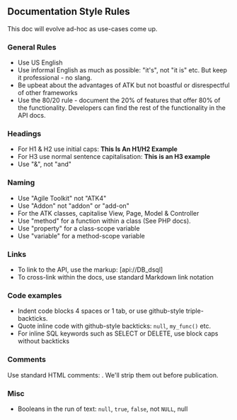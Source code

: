 Documentation Style Rules
----

This doc will evolve ad-hoc as use-cases come up.

### General Rules

* Use US English
* Use informal English as much as possible: "it's", not "it is" etc. But keep it professional - no slang.
* Be upbeat about the advantages of ATK but not boastful or disrespectful of other frameworks
* Use the 80/20 rule - document the 20% of features that offer 80% of the functionality. Developers can find the rest of the functionality in the API docs.

### Headings

* For H1 & H2 use initial caps: **This Is An H1/H2 Example**
* For H3 use normal sentence capitalisation: **This is an H3 example**
* Use "&", not "and"

### Naming

* Use "Agile Toolkit" not "ATK4"
* Use "Addon" not "addon" or "add-on"
* For the ATK classes, capitalise View, Page, Model & Controller
* Use "method" for a function within a class (See PHP docs).
* Use "property" for a class-scope variable
* Use "variable" for a method-scope variable

### Links

* To link to the API, use the markup: [api://DB_dsql]
* To cross-link within the docs, use standard Markdown link notation

### Code examples

* Indent code blocks 4 spaces or 1 tab, or use github-style triple-backticks.
* Quote inline code with github-style backticks: `null`, `my_func()` etc.
* For inline SQL keywords such as SELECT or DELETE, use block caps without backticks

### Comments

Use standard HTML comments: <!-- -->. We'll strip them out before publication. 

### Misc

* Booleans in the run of text: `null`, `true`, `false`, not `NULL`, null